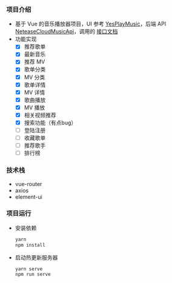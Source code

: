 ### 项目介绍

- 基于 Vue 的音乐播放器项目，UI 参考 [YesPlayMusic](https://music.qier222.com/)，后端 API [NeteaseCloudMusicApi](https://github.com/Binaryify/NeteaseCloudMusicApi)，调用的 [接口文档](https://binaryify.github.io/NeteaseCloudMusicApi/#/?id=neteasecloudmusicapi)
- 功能实现
  - [x] 推荐歌单
  - [x] 最新音乐
  - [x] 推荐 MV
  - [x] 歌单分类
  - [x] MV 分类
  - [x] 歌单详情
  - [x] MV 详情
  - [x] 歌曲播放
  - [x] MV 播放
  - [x] 相关视频推荐
  - [x] 搜索功能（有点bug）
  - [ ] 登陆注册
  - [ ] 收藏歌单
  - [ ] 推荐歌手
  - [ ] 排行榜

### 技术栈

- vue-router
- axios
- element-ui

### 项目运行

- 安装依赖

  ```powershell
  yarn
  npm install
  ```

- 启动热更新服务器

  ```powershell
  yarn serve
  npm run serve
  ```



